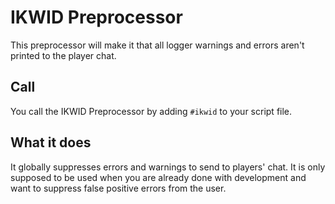 # IKWID Preprocessor

This preprocessor will make it that all logger warnings and errors aren't printed to the player chat.

## Call

You call the IKWID Preprocessor by adding `#ikwid` to your script file.

## What it does

It globally suppresses errors and warnings to send to players' chat. It is only supposed to be used when you are already done with development and want to suppress false positive errors from the user.
